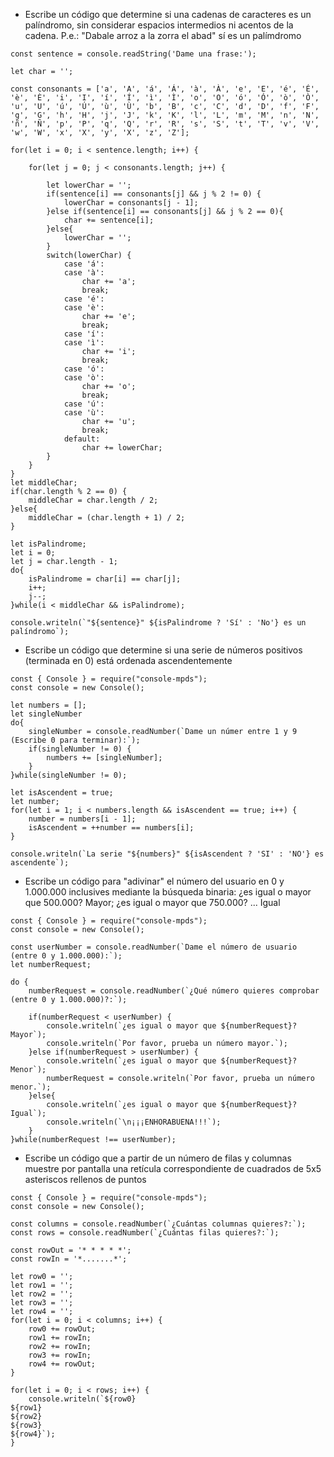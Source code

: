 - Escribe un código que determine si una cadenas de caracteres es un palíndromo, sin considerar espacios intermedios ni acentos de la cadena. P.e.: "Dabale arroz a la zorra el abad" sí es un palímdromo

~~~~
const sentence = console.readString('Dame una frase:');

let char = '';

const consonants = ['a', 'A', 'á', 'Á', 'à', 'À', 'e', 'E', 'é', 'É', 'è', 'È', 'i', 'I', 'í', 'Í', 'ì', 'Ì', 'o', 'O', 'ó', 'Ó', 'ò', 'Ò', 'u', 'U', 'ú', 'Ú', 'ù', 'Ù', 'b', 'B', 'c', 'C', 'd', 'D', 'f', 'F', 'g', 'G', 'h', 'H', 'j', 'J', 'k', 'K', 'l', 'L', 'm', 'M', 'n', 'N', 'ñ', 'Ñ', 'p', 'P', 'q', 'Q', 'r', 'R', 's', 'S', 't', 'T', 'v', 'V', 'w', 'W', 'x', 'X', 'y', 'X', 'z', 'Z'];

for(let i = 0; i < sentence.length; i++) {

    for(let j = 0; j < consonants.length; j++) {

        let lowerChar = '';
        if(sentence[i] == consonants[j] && j % 2 != 0) {
            lowerChar = consonants[j - 1];
        }else if(sentence[i] == consonants[j] && j % 2 == 0){
            char += sentence[i];
        }else{
            lowerChar = '';
        }
        switch(lowerChar) {
            case 'á':
            case 'à':
                char += 'a';
                break;
            case 'é':
            case 'è':
                char += 'e';
                break;
            case 'í':
            case 'ì':
                char += 'i';
                break;
            case 'ó':
            case 'ò':
                char += 'o';
                break;
            case 'ú':
            case 'ù':
                char += 'u';
                break;
            default:
                char += lowerChar;
        }
    }
}
let middleChar;
if(char.length % 2 == 0) {
    middleChar = char.length / 2;
}else{
    middleChar = (char.length + 1) / 2;
}

let isPalindrome;
let i = 0;
let j = char.length - 1;
do{
    isPalindrome = char[i] == char[j];
    i++;
    j--;
}while(i < middleChar && isPalindrome);

console.writeln(`"${sentence}" ${isPalindrome ? 'Sí' : 'No'} es un palíndromo`);
~~~~

- Escribe un código que determine si una serie de números positivos (terminada en 0) está ordenada ascendentemente

~~~~
const { Console } = require("console-mpds");
const console = new Console();

let numbers = [];
let singleNumber
do{
    singleNumber = console.readNumber(`Dame un númer entre 1 y 9 (Escribe 0 para terminar):`);
    if(singleNumber != 0) {
        numbers += [singleNumber];
    }
}while(singleNumber != 0);

let isAscendent = true;
let number;
for(let i = 1; i < numbers.length && isAscendent == true; i++) {
    number = numbers[i - 1];
    isAscendent = ++number == numbers[i];
}

console.writeln(`La serie "${numbers}" ${isAscendent ? 'SI' : 'NO'} es ascendente`);
~~~~

- Escribe un código para "adivinar" el número del usuario en 0 y 1.000.000 inclusives mediante la búsqueda binaria: ¿es igual o mayor que 500.000? Mayor; ¿es igual o mayor que 750.000? ... Igual

~~~~
const { Console } = require("console-mpds");
const console = new Console();

const userNumber = console.readNumber(`Dame el número de usuario (entre 0 y 1.000.000):`);
let numberRequest;

do {
    numberRequest = console.readNumber(`¿Qué número quieres comprobar (entre 0 y 1.000.000)?:`);
    
    if(numberRequest < userNumber) {
        console.writeln(`¿es igual o mayor que ${numberRequest}? Mayor`);
        console.writeln(`Por favor, prueba un número mayor.`);
    }else if(numberRequest > userNumber) {
        console.writeln(`¿es igual o mayor que ${numberRequest}? Menor`);
        numberRequest = console.writeln(`Por favor, prueba un número menor.`);
    }else{
        console.writeln(`¿es igual o mayor que ${numberRequest}? Igual`);
        console.writeln(`\n¡¡¡ENHORABUENA!!!`);
    }
}while(numberRequest !== userNumber);
~~~~

- Escribe un código que a partir de un número de filas y columnas muestre por pantalla una retícula correspondiente de cuadrados de 5x5 asteriscos rellenos de puntos

~~~~
const { Console } = require("console-mpds");
const console = new Console();

const columns = console.readNumber(`¿Cuántas columnas quieres?:`);
const rows = console.readNumber(`¿Cuántas filas quieres?:`);

const rowOut = '* * * * *';
const rowIn = '*.......*';

let row0 = '';
let row1 = '';
let row2 = '';
let row3 = '';
let row4 = '';
for(let i = 0; i < columns; i++) {
    row0 += rowOut;
    row1 += rowIn;
    row2 += rowIn;
    row3 += rowIn;
    row4 += rowOut;
}

for(let i = 0; i < rows; i++) {
    console.writeln(`${row0}
${row1}
${row2}
${row3}
${row4}`);
}
~~~~